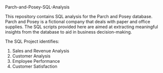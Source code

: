 Parch-and-Posey-SQL-Analysis

This repository contains SQL analysis for the Parch and Posey database. Parch and Posey is a fictional company that deals with paper and office supplies. The SQL scripts provided here are aimed at extracting meaningful insights from the database to aid in business decision-making.

The SQL Project identifies:
1. Sales and Revenue Analysis
2. Customer Analysis
3. Employee Performance
4. Customer Satisfaction


